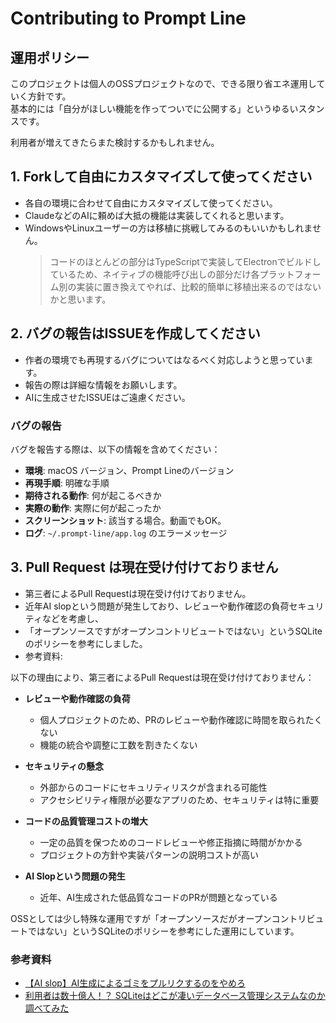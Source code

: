 # Contributing to Prompt Line

## 運用ポリシー

このプロジェクトは個人のOSSプロジェクトなので、できる限り省エネ運用していく方針です。<br>
基本的には「自分がほしい機能を作ってついでに公開する」というゆるいスタンスです。

利用者が増えてきたらまた検討するかもしれません。

## 1. Forkして自由にカスタマイズして使ってください
- 各自の環境に合わせて自由にカスタマイズして使ってください。
- ClaudeなどのAIに頼めば大抵の機能は実装してくれると思います。
- WindowsやLinuxユーザーの方は移植に挑戦してみるのもいいかもしれません。
  > コードのほとんどの部分はTypeScriptで実装してElectronでビルドしているため、ネイティブの機能呼び出しの部分だけ各プラットフォーム別の実装に置き換えてやれば、比較的簡単に移植出来るのではないかと思います。

## 2. バグの報告はISSUEを作成してください
- 作者の環境でも再現するバグについてはなるべく対応しようと思っています。
- 報告の際は詳細な情報をお願いします。
- AIに生成させたISSUEはご遠慮ください。

### バグの報告
バグを報告する際は、以下の情報を含めてください：

- **環境**: macOS バージョン、Prompt Lineのバージョン
- **再現手順**: 明確な手順
- **期待される動作**: 何が起こるべきか
- **実際の動作**: 実際に何が起こったか
- **スクリーンショット**: 該当する場合。動画でもOK。
- **ログ**: `~/.prompt-line/app.log` のエラーメッセージ


## 3. Pull Request は現在受け付けておりません
- 第三者によるPull Requestは現在受け付けておりません。
- 近年AI slopという問題が発生しており、レビューや動作確認の負荷セキュリティなどを考慮し、
- 「オープンソースですがオープンコントリビュートではない」というSQLiteのポリシーを参考にしました。
- 参考資料:

以下の理由により、第三者によるPull Requestは現在受け付けておりません：

- **レビューや動作確認の負荷**
  - 個人プロジェクトのため、PRのレビューや動作確認に時間を取られたくない
  - 機能の統合や調整に工数を割きたくない

- **セキュリティの懸念**
  - 外部からのコードにセキュリティリスクが含まれる可能性
  - アクセシビリティ権限が必要なアプリのため、セキュリティは特に重要

- **コードの品質管理コストの増大**
  - 一定の品質を保つためのコードレビューや修正指摘に時間がかかる
  - プロジェクトの方針や実装パターンの説明コストが高い

- **AI Slopという問題の発生**
  - 近年、AI生成された低品質なコードのPRが問題となっている

OSSとしては少し特殊な運用ですが「オープンソースだがオープンコントリビュートではない」というSQLiteのポリシーを参考にした運用にしています。

### 参考資料
- [【AI slop】AI生成によるゴミをプルリクするのをやめろ](https://qiita.com/rana_kualu/items/6b1f09786038e894970e)
- [利用者は数十億人！？ SQLiteはどこが凄いデータベース管理システムなのか調べてみた](https://qiita.com/ko1nksm/items/87d27a287e1b6005d11c#%E3%82%AA%E3%83%BC%E3%83%97%E3%83%B3%E3%82%BD%E3%83%BC%E3%82%B9%E3%81%A7%E3%82%82%E5%8D%B1%E9%99%BA%E3%81%AA%E3%82%B3%E3%83%BC%E3%83%89%E3%81%AE%E6%B7%B7%E5%85%A5%E3%81%AF%E3%81%AA%E3%81%84)

